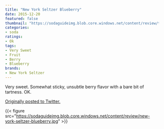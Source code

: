 ```yaml
---
title: "New York Seltzer Blueberry"
date: 2015-12-20
featured: false
thumbnail: "https://sodaguideimg.blob.core.windows.net/content/review/thumbs/new-york-seltzer-blueberry.jpg"
categories:
- soda
ratings:
- Ok
tags:
- Very Sweet
- Fruit
- Berry
- Blueberry
brands:
- New York Seltzer
---
```


Very sweet. Somewhat sticky, unsubtle berry flavor with a bare bit of tartness. OK.

[Originally posted to Twitter.](https://twitter.com/Cavorter/status/678671501420199937)

{{< figure src="https://sodaguideimg.blob.core.windows.net/content/review/new-york-seltzer-blueberry.jpg" >}}

